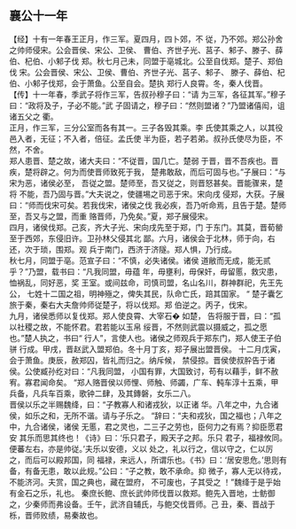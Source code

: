 ## 襄公十一年

【经】十有一年春王正月，作三军。夏四月，四卜郊，不
従，乃不郊。郑公孙舍之帅师侵宋。公会晋侯、宋公、卫侯、
曹伯、齐世子光、莒子、邾子、滕子、薛伯、杞伯、小邾子伐
郑。秋七月己未，同盟于亳城北。公至自伐郑。楚子、郑伯伐
宋。公会晋侯、宋公、卫侯、曹伯、齐世子光、莒子、邾子、
滕子、薛伯、杞伯、小邾子伐郑，会于萧鱼。公至自会。楚执
郑行人良霄。冬，秦人伐晋。  
【传】十一年春，季武子将作三军，告叔孙穆子曰：“请
为三军，各征其军。”穆子曰：“政将及子，子必不能。”武
子固请之，穆子曰：“然则盟诸？”乃盟诸僖闳，诅诸五父之
衢。  
正月，作三军，三分公室而各有其一。三子各毁其乘。李
氏使其乘之人，以其役邑入者，无征；不入者，倍征。孟氏使
半为臣，若子若弟。叔孙氏使尽为臣，不然，不舍。  
郑人患晋、楚之故，诸大夫曰：“不従晋，国几亡。楚弱
于晋，晋不吾疾也。晋疾，楚将辟之。何为而使晋师致死于我，
楚弗敢敌，而后可固与也。”子展曰：“与宋为恶，诸侯必至，
吾従之盟。楚师至，吾又従之，则晋怒甚矣。晋能骤来，楚将
不能，吾乃固与晋。”大夫说之，使疆埸之司恶于宋。宋向戌
侵郑，大获。子展曰：“师而伐宋可矣。若我伐宋，诸侯之伐
我必疾，吾乃听命焉，且告于楚。楚师至，吾又与之盟，而重
赂晋师，乃免矣。”夏，郑子展侵宋。  
四月，诸侯伐郑。己亥，齐大子光、宋向戌先至于郑，门
于东门。其莫，晋荀罃至于西郊，东侵旧许。卫孙林父侵其北
鄙。六月，诸侯会于北林，师于向，右还，次于琐，围郑。观
兵于南门，西济于济隧。郑人惧，乃行成。  
秋七月，同盟于亳。范宣子曰：“不慎，必失诸侯。诸侯
道敝而无成，能无贰乎？”乃盟，载书曰：“凡我同盟，毋蕴
年，毋壅利，毋保奸，毋留慝，救灾患，恤祸乱，同好恶，奖
王室。或间兹命，司慎司盟，名山名川，群神群祀，先王先公，
七姓十二国之祖，明神殛之，俾失其民，队命亡氏，踣其国家。
“
楚子囊乞旅于秦，秦右大夫詹帅师従楚子，将以伐郑。郑
伯逆之。丙子，伐宋。  
九月，诸侯悉师以复伐郑。郑人使良霄、大宰石� 如楚，
告将服于晋，曰：“孤以社稷之故，不能怀君。君若能以玉帛
绥晋，不然则武震以摄威之，孤之愿也。”楚人执之，书曰“
行人”，言使人也。诸侯之师观兵于郑东门，郑人使王子伯骈
行成。甲戌，晋赵武入盟郑伯。冬十月丁亥，郑子展出盟晋侯。
十二月戊寅，会于萧鱼。庚辰，赦郑囚，皆礼而归之。纳斥候，
禁侵掠。晋侯使叔肸告于诸侯。公使臧孙纥对曰：“凡我同盟，
小国有罪，大国致讨，苟有以藉手，鲜不赦宥。寡君闻命矣。
“郑人赂晋侯以师悝、师触、师蠲，广车、軘车淳十五乘，甲
兵备，凡兵车百乘，歌钟二肆，及其鏄磐，女乐二八。  
晋侯以乐之半赐魏绛，曰：“子教寡人和诸戎狄，以正诸
华。八年之中，九合诸侯，如乐之和，无所不谐。请与子乐之。
“辞曰：“夫和戎狄，国之福也；八年之中，九合诸侯，诸侯
无慝，君之灵也，二三子之劳也，臣何力之有焉？抑臣愿君安
其乐而思其终也！《诗》曰：‘乐只君子，殿天子之邦。乐只
君子，福禄攸同。便蕃左右，亦是帅従。’夫乐以安德，义以
处之，礼以行之，信以守之，仁以厉之，而后可以殿邦国，同
福禄，来远人，所谓乐也。《书》曰：‘居安思危。’思则有
备，有备无患，敢以此规。”公曰：“子之教，敢不承命。抑
微子，寡人无以待戎，不能济河。夫赏，国之典也，藏在盟府，
不可废也，子其受之 ！”魏绛于是乎始有金石之乐，礼也。
秦庶长鲍、庶长武帅师伐晋以救郑。鲍先入晋地，士鲂御
之，少秦师而弗设备。壬午，武济自辅氏，与鲍交伐晋师。己
丑，秦、晋战于栎，晋师败绩，易秦故也。  

